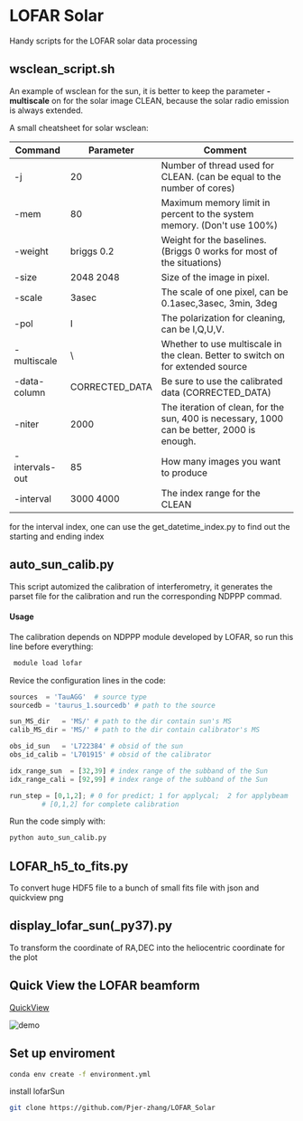 # LOFAR Solar
 Handy scripts for the LOFAR solar data processing

## wsclean\_script.sh

An example of wsclean for the sun, it is better to keep the parameter **-multiscale** on for the solar image CLEAN, because the solar radio emission is always extended.

A small cheatsheet for solar wsclean:

| Command        | Parameter      | Comment                                                                                      |
|----------------|----------------|----------------------------------------------------------------------------------------------|
| -j             | 20             | Number of thread used for CLEAN.  (can be equal to the number of cores)                      |
| -mem           | 80             | Maximum memory limit in percent to  the system memory. (Don't use 100%)                      |
| -weight        | briggs 0.2     | Weight for the baselines. (Briggs 0  works for most of the situations)                       |
| -size          | 2048 2048      | Size of the image in pixel.                                                                  |
| -scale         | 3asec          | The scale of one pixel, can be  0.1asec,3asec, 3min, 3deg                                    |
| -pol           | I              | The polarization for cleaning,  can be I,Q,U,V.                                              |
| -multiscale    | \              | Whether to use multiscale in the  clean. Better to switch on for  extended source            |
| -data-column   | CORRECTED\_DATA | Be sure to use the calibrated data  (CORRECTED\_DATA)                                       |
| -niter         | 2000           | The iteration of clean, for the sun,  400 is necessary, 1000 can be better,  2000 is enough. |
| -intervals-out | 85             | How many images you want to produce                                                          |
| -interval      | 3000 4000      | The index range for the CLEAN                                                                |

for the interval index, one can use the get\_datetime\_index.py to find out the starting and ending index


## auto\_sun\_calib.py

 This script automized the calibration of interferometry, it generates the parset file for the calibration and run the corresponding NDPPP commad.

#### Usage

 The calibration depends on NDPPP module developed by LOFAR, so run this line before everything:

```bash
 module load lofar
```

Revice the configuration lines in the code:
```python
sources  = 'TauAGG'  # source type
sourcedb = 'taurus_1.sourcedb' # path to the source

sun_MS_dir   = 'MS/' # path to the dir contain sun's MS 
calib_MS_dir = 'MS/' # path to the dir contain calibrator's MS

obs_id_sun   = 'L722384' # obsid of the sun
obs_id_calib = 'L701915' # obsid of the calibrator

idx_range_sun  = [32,39] # index range of the subband of the Sun
idx_range_cali = [92,99] # index range of the subband of the Sun

run_step = [0,1,2]; # 0 for predict; 1 for applycal;  2 for applybeam
		# [0,1,2] for complete calibration
```

Run the code simply  with:

```bash
python auto_sun_calib.py
```

## LOFAR\_h5\_to\_fits.py

To convert huge HDF5 file to a bunch of small fits file with json and quickview png

## display\_lofar\_sun(\_py37).py

To transform the coordinate of RA,DEC into the heliocentric coordinate for the plot

## Quick View the LOFAR beamform

[QuickView](src\BeamformedQuickView\README.md)

![demo](https://raw.githubusercontent.com/Pjer-zhang/LOFAR_Solar/master/src/img/demo.gif)

## Set up enviroment

```bash
conda env create -f environment.yml
```

install lofarSun
```bash
git clone https://github.com/Pjer-zhang/LOFAR_Solar
```
